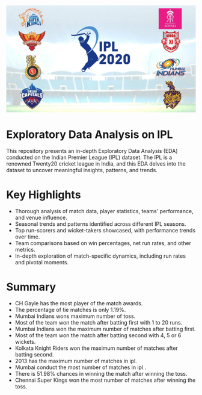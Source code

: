 ![Image Alt Text](https://github.com/GayasuddinMohd/Exploratory-Data-Analysis-on-IPL/blob/main/ipl.jpg?raw=true)

# Exploratory Data Analysis on IPL
This repository presents an in-depth Exploratory Data Analysis (EDA) conducted on the Indian Premier League (IPL) dataset. The IPL is a renowned Twenty20 cricket league in India, and this EDA delves into the dataset to uncover meaningful insights, patterns, and trends.

# Key Highlights
* Thorough analysis of match data, player statistics, teams' performance, and venue influence.
* Seasonal trends and patterns identified across different IPL seasons.
* Top run-scorers and wicket-takers showcased, with performance trends over time.
* Team comparisons based on win percentages, net run rates, and other metrics.
* In-depth exploration of match-specific dynamics, including run rates and pivotal moments.

# Summary 
* CH Gayle has the most player of the match awards.
* The percentage of tie matches is only 1.19%.
* Mumbai Indians wons maximum number of toss.
* Most of the team won the match after batting first with 1 to 20 runs.
* Mumbai Indians won the maximum number of matches after batting first.
* Most of the team won the match after batting second with 4, 5 or 6 wickets.
* Kolkata Knight Riders won the maximum number of matches after batting second.
* 2013 has the maximum number of matches in ipl.
* Mumbai conduct the most number of matches in ipl .
* There is 51.98% chances in winning the match after winning the toss.
* Chennai Super Kings won the most number of matches after winning the toss.

